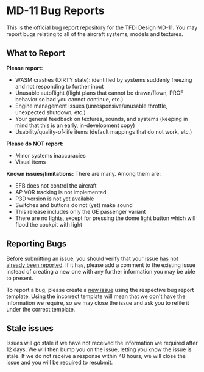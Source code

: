 # MD-11 Bug Reports
This is the official bug report repository for the TFDi Design MD-11. You may report bugs relating to all of the aircraft systems, models and textures.


## What to Report
**Please report:**
 - WASM crashes (DIRTY state): identified by systems suddenly freezing and not responding to further input
 - Unusable autoflight (flight plans that cannot be drawn/flown, PROF behavior so bad you cannot continue, etc.)
 - Engine management issues (unresponsive/unusable throttle, unexpected shutdown, etc.)
 - Your general feedback on textures, sounds, and systems (keeping in mind that this is an early, in-development copy)
 - Usability/quality-of-life items (default mappings that do not work, etc.)
 
**Please do NOT report:**
- Minor systems inaccuracies
- Visual items

**Known issues/limitations:**
There are many. Among them are:
- EFB does not control the aircraft
- AP VOR tracking is not implemented
- P3D version is not yet available
- Switches and buttons do not (yet) make sound
- This release includes only the GE passenger variant
- There are no lights, except for pressing the dome light button which will flood the cockpit with light

## Reporting Bugs
Before submitting an issue, you should verify that your issue [has not already been reported](https://github.com/invernyx/md11-bugs/issues?q=is%3Aissue+is%3Aopen+label%3Abug%2C%22verification+required%22). If it has, please add a comment to the existing issue instead of creating a new one with any further information you may be able to present.

To report a bug, please create a [new issue](https://github.com/invernyx/md11-bugs/issues/new/choose) using the respective bug report template. Using the incorrect template will mean that we don't have the information we require, so we may close the issue and ask you to refile it under the correct template.

## Stale issues
Issues will go stale if we have not received the information we required after 12 days. We will then bump you on the issue, letting you know the issue is stale. If we do not receive a response within 48 hours, we will close the issue and you will be required to resubmit.
